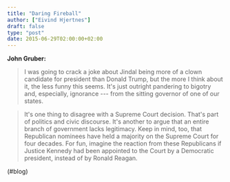 ```yaml
---
title: "Daring Fireball"
author: ["Eivind Hjertnes"]
draft: false
type: "post"
date: 2015-06-29T02:00:00+02:00
---
```


**John Gruber:**

> I was going to crack a joke about Jindal being more of a clown
> candidate for president than Donald Trump, but the more I think about
> it, the less funny this seems. It's just outright pandering to bigotry
> and, especially, ignorance --- from the sitting governor of one of our
> states.

<!--quoteend-->

> It's one thing to disagree with a Supreme Court decision. That's part
> of politics and civic discourse. It's another to argue that an entire
> branch of government lacks legitimacy. Keep in mind, too, that
> Republican nominees have held a majority on the Supreme Court for four
> decades. For fun, imagine the reaction from these Republicans if
> Justice Kennedy had been appointed to the Court by a Democratic
> president, instead of by Ronald Reagan.

(#blog)
